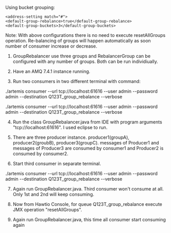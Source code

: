 
Using bucket grouping:
```
<address-setting match="#">
<default-group-rebalance>true</default-group-rebalance>
<default-group-buckets>3</default-group-buckets>
```


Note: With above configurations there is no need to execute resetAllGroups operation. Re-balancing of groups will happen automatically as soon number of consumer increase or decrease.

1. GroupRebalancer use three groups and RebalancerGroup can be configured with any number of groups. Both can be run individiually. 

2. Have an AMQ 7.4.1 instance running.

3. Run two consumers in two different terminal with command:

./artemis consumer --url tcp://localhost:61616 --user admin --password admin --destination  Q123T_group_rebalance --verbose


./artemis consumer --url tcp://localhost:61616 --user admin --password admin --destination  Q123T_group_rebalance --verbose


4. Run the class GroupRebalancer.java from IDE with program arguments "tcp://localhost:61616". I used eclipse to run.

5. There are three producer instance. producer1(groupA), producer2(groubB), producer3(groupC). messages of Producer1 and messages of Producer3 are consumed by consumer1 and Producer2 is consumed by consumer2.

6. Start third consumer in separate terminal.


./artemis consumer --url tcp://localhost:61616 --user admin --password admin --destination  Q123T_group_rebalance --verbose

7. Again run GroupRebalancer.java. Third consumer won't consume at all. Only 1st and 2nd will keep consuming.

8. Now from Hawtio Console, for queue Q123T_group_rebalance execute JMX operation "resetAllGroups".

9. Again run GroupRebalancer.java, this time all consumer start consuming again



